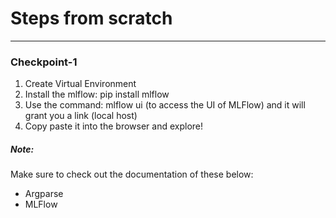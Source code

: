 # Steps from scratch

---

### Checkpoint-1
1. Create Virtual Environment
2. Install the mlflow: pip install mlflow
3. Use the command: mlflow ui (to access the UI of MLFlow) and it will grant you a link (local host)
4. Copy paste it into the browser and explore!

##### Note:
Make sure to check out the documentation of these below:
- Argparse
- MLFlow  